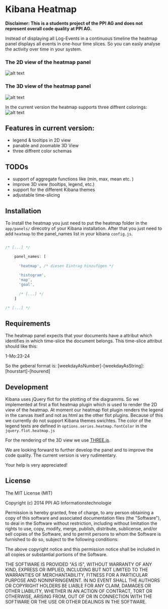 # Kibana Heatmap

**Disclaimer: This is a students project of the PPI AG and does not represent overall code quality at PPI AG.**

Instead of displaying all Log-Events in a continuous timeline the heatmap panel displays all events in one-hour time slices. 
So you can easly analyse the activity over time in your system.



### The 2D view of the heatmap panel
![alt text](../../raw/master/img/heatmap-overview.png "heatmap in 2D view")




### The 3D view of the heatmap  panel
![alt text](../../raw/master/img/heatmap-3D.png "heatmap in 3D view")


In the current version the heatmap supports three diffrent colorings:
![alt text](../../raw/master/img/heatmap-coloring.png "three diffrent heatmap colorings")


## Features in current version:
 - legend & tooltips in 2D view
 - panable and zoomable 3D View     
 - three diffrent color schemas 

## TODOs 
- support of aggregate functions like (min, max, mean etc. ) 
- improve 3D view (tooltips, legend, etc.)
- support for the different Kibana themes
- adjustable time-slicing


## Installation 

To install the heatmap you just need to put the heatmap folder in the ```app/panels/``` direcotry of your Kibana installation.
After that you just need to add ```heatmap``` to the panel_names list in your kibana ```config.js```.

```js

/* [...] */

    panel_names: [
      
      'heatmap', /* diesen Eintrag hinzufügen */
      
      'histogram',
      'map',
      'goal',
      
      /* [...] */
    ]

/* [...] */

```


## Requirements

The heatmap panel expects that your documents have a attribut which identifies in which time-slice the document belongs.
This time-slice attribut should like this:

1-Mo:23-24 

So the geberal format is: [weekdayAsNumber]-[weekdayAsString]:[hourstart]-[hourend]


## Development

Kibana uses jQuery flot for the plotting of the diagramms. So we implemented at first a flot heatmap plugin which is used to render the 2D view of the heatmap. 
At moment our heatmap flot plugin renders the legend in the canvas itself and not as html as the other flot plugins. 
Because of this we currently do not support Kibana themes swichtes. The color of the legend texts are defined in ```options.series.heatmap.fontColor``` in the ```jquery.flot.heatmap.js```

For the rendering of the 3D view we use [THREE.js](http://threejs.org/).

We are looking forward to further develop the panel and to improve the code quality. The current version is very rudimentary. 

Your help is very appreciated!


## License

The MIT License (MIT)

Copyright (c) 2014 PPI AG Informationstechnologie

Permission is hereby granted, free of charge, to any person obtaining a copy
of this software and associated documentation files (the "Software"), to deal
in the Software without restriction, including without limitation the rights
to use, copy, modify, merge, publish, distribute, sublicense, and/or sell
copies of the Software, and to permit persons to whom the Software is
furnished to do so, subject to the following conditions:

The above copyright notice and this permission notice shall be included in
all copies or substantial portions of the Software.

THE SOFTWARE IS PROVIDED "AS IS", WITHOUT WARRANTY OF ANY KIND, EXPRESS OR
IMPLIED, INCLUDING BUT NOT LIMITED TO THE WARRANTIES OF MERCHANTABILITY,
FITNESS FOR A PARTICULAR PURPOSE AND NONINFRINGEMENT. IN NO EVENT SHALL THE
AUTHORS OR COPYRIGHT HOLDERS BE LIABLE FOR ANY CLAIM, DAMAGES OR OTHER
LIABILITY, WHETHER IN AN ACTION OF CONTRACT, TORT OR OTHERWISE, ARISING FROM,
OUT OF OR IN CONNECTION WITH THE SOFTWARE OR THE USE OR OTHER DEALINGS IN
THE SOFTWARE.